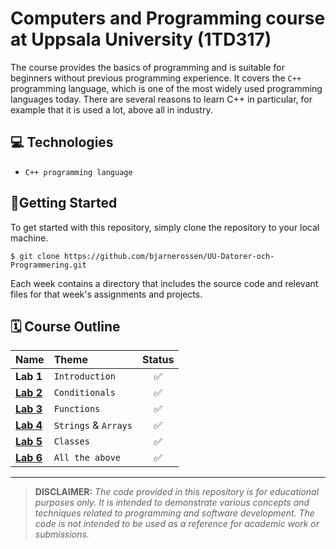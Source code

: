 # Computers and Programming course at Uppsala University (1TD317)
The course provides the basics of programming and is suitable for beginners without previous programming experience. It covers the `C++` programming language, which is one of the most widely used programming languages today. There are several reasons to learn C++ in particular, for example that it is used a lot, above all in industry. 

## 💻 Technologies
* `C++ programming language`

## 🚀Getting Started

To get started with this repository, simply clone the repository to your local machine.
```terminal
$ git clone https://github.com/bjarnerossen/UU-Datorer-och-Programmering.git
```

Each week contains a directory that includes the source code and relevant files for that week's assignments and projects.



## **🗓️ Course Outline**

| Name        | Theme                           |  Status |
| :---------- | :------------------------------- | :----: |
| **Lab 1**   | `Introduction`                        | ✅ |
| **[Lab 2](https://github.com/bjarnerossen/UU-Datorer-och-Programmering/tree/main/Inlupp2)**   | `Conditionals`| ✅|
| **[Lab 3](https://github.com/bjarnerossen/UU-Datorer-och-Programmering/tree/main/Inlupp3)**   | `Functions`                     | ✅|
| **[Lab 4](https://github.com/bjarnerossen/UU-Datorer-och-Programmering/tree/main/Inlupp4)**   | `Strings` & `Arrays` | ✅|
| **[Lab 5](https://github.com/bjarnerossen/UU-Datorer-och-Programmering/tree/main/Inlupp5)** | `Classes`           |✅|
| **[Lab 6](https://github.com/bjarnerossen/UU-Datorer-och-Programmering/tree/main/Inlupp6)** | `All the above`           |✅|

---
> **DISCLAIMER:** *The code provided in this repository is for educational purposes only. It is intended to demonstrate various concepts and techniques related to programming and software development. The code is not intended to be used as a reference for academic work or submissions.*
